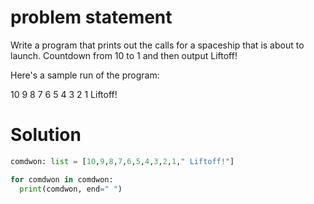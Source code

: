# problem statement 


Write a program that prints out the calls for a spaceship that is about to launch. Countdown from 10 to 1 and then output Liftoff!

Here's a sample run of the program:

10 9 8 7 6 5 4 3 2 1 Liftoff!

# Solution 
``` python 
comdwon: list = [10,9,8,7,6,5,4,3,2,1," Liftoff!"]

for comdwon in comdwon:
  print(comdwon, end=" ")
```